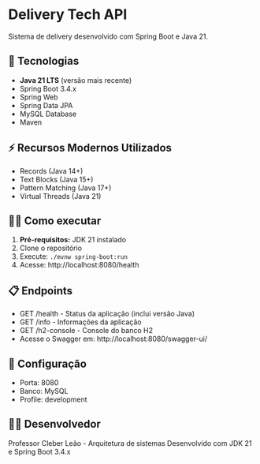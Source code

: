 # Delivery Tech API

Sistema de delivery desenvolvido com Spring Boot e Java 21.

## 🚀 Tecnologias
- **Java 21 LTS** (versão mais recente)
- Spring Boot 3.4.x
- Spring Web
- Spring Data JPA
- MySQL Database
- Maven

## ⚡ Recursos Modernos Utilizados
- Records (Java 14+)
- Text Blocks (Java 15+)
- Pattern Matching (Java 17+)
- Virtual Threads (Java 21)

## 🏃‍♂️ Como executar
1. **Pré-requisitos:** JDK 21 instalado
2. Clone o repositório
3. Execute: `./mvnw spring-boot:run`
4. Acesse: http://localhost:8080/health

## 📋 Endpoints
- GET /health - Status da aplicação (inclui versão Java)
- GET /info - Informações da aplicação
- GET /h2-console - Console do banco H2
- Acesse o Swagger em: http://localhost:8080/swagger-ui/

## 🔧 Configuração
- Porta: 8080
- Banco: MySQL
- Profile: development

## 👨‍💻 Desenvolvedor
Professor Cleber Leão - Arquitetura de sistemas 
Desenvolvido com JDK 21 e Spring Boot 3.4.x